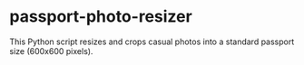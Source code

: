 # passport-photo-resizer
This Python script resizes and crops casual photos into a standard passport size (600x600 pixels).
